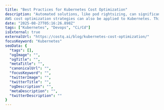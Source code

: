 ```yaml
---
title: "Best Practices for Kubernetes Cost Optimization"
description: "Automated solutions, like pod rightsizing, can significantly improve ROI. They ensure resources are used efficiently and effectively.
AWS cost optimization strategies can also be applied to Kubernetes. This helps in reducing cloud expenses and enhancing resource utilization."
date: "2025-08-27T05:16:26.898Z"
tags: ["Kubernetes", "Devops", "Ci/Cd"]
isExternal: true
externalUrl: "https://costq.ai/blog/kubernetes-cost-optimization/"
focusKeyword: "Kubernetes"
seoData: {
  "tags": [],
  "ogImage": "",
  "ogTitle": "",
  "metaTitle": "",
  "canonicalUrl": "",
  "focusKeyword": "",
  "twitterImage": "",
  "twitterTitle": "",
  "ogDescription": "",
  "metaDescription": "",
  "twitterDescription": ""
}
---
```


